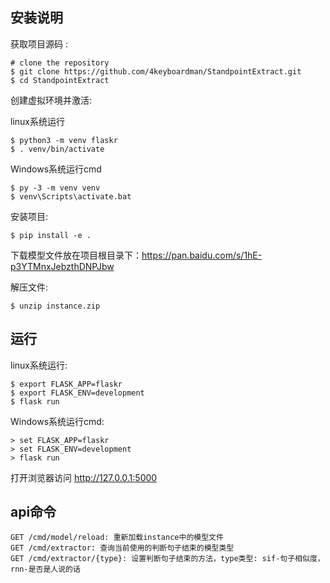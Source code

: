 安装说明
-------

获取项目源码 :

    # clone the repository
    $ git clone https://github.com/4keyboardman/StandpointExtract.git
    $ cd StandpointExtract

创建虚拟环境并激活:

linux系统运行

    $ python3 -m venv flaskr
    $ . venv/bin/activate

Windows系统运行cmd

    $ py -3 -m venv venv
    $ venv\Scripts\activate.bat

安装项目:

    $ pip install -e .


下载模型文件放在项目根目录下：https://pan.baidu.com/s/1hE-p3YTMnxJebzthDNPJbw

解压文件:

    $ unzip instance.zip


运行
---

linux系统运行:

    $ export FLASK_APP=flaskr
    $ export FLASK_ENV=development
    $ flask run

Windows系统运行cmd:

    > set FLASK_APP=flaskr
    > set FLASK_ENV=development
    > flask run

打开浏览器访问 http://127.0.0.1:5000


api命令
---
    GET /cmd/model/reload: 重新加载instance中的模型文件
    GET /cmd/extractor: 查询当前使用的判断句子结束的模型类型
    GET /cmd/extractor/{type}: 设置判断句子结束的方法，type类型: sif-句子相似度，rnn-是否是人说的话
